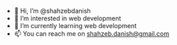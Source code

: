 - 👋 Hi, I’m @shahzebdanish
- 👀 I’m interested in web development
- 🌱 I’m currently learning web development
- 📫 You can reach me on shahzeb.danish@gmail.com

<!---
shahzebdanish/shahzebdanish is a ✨ special ✨ repository because its `README.md` (this file) appears on your GitHub profile.
You can click the Preview link to take a look at your changes.
--->
